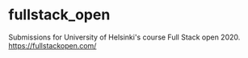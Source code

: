 # fullstack_open
Submissions for University of Helsinki's course Full Stack open 2020.
https://fullstackopen.com/
